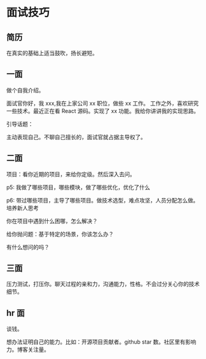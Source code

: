 <!--
 * Author  rhys.zhao
 * Date  2023-03-02 15:12:45
 * LastEditors  rhys.zhao
 * LastEditTime  2023-04-10 16:32:15
 * Description
-->

# 面试技巧

## 简历

在真实的基础上适当鼓吹，扬长避短。

## 一面

做个自我介绍。

面试官你好，我 xxx,我在上家公司 xx 职位，做些 xx 工作。
工作之外，喜欢研究一些技术。最近正在看 React 源码。实现了 xx 功能。我给你讲讲我的实现思路。

引导话题：

主动表现自己。不聊自己擅长的，面试官就占据主导权了。

## 二面

项目：看你近期的项目，来给你定级。然后深入去问。

p5: 我做了哪些项目，哪些模块，做了哪些优化，优化了什么

p6: 带过哪些项目，主导了哪些项目。做技术选型，难点攻坚，人员分配怎么做。培养新人思考

你在项目中遇到什么困哪，怎么解决？

给你抛问题：基于特定的场景，你该怎么办？

有什么想问的吗？

## 三面

压力测试，打压你。聊天过程的亲和力，沟通能力，性格。不会过分关心你的技术细节。

## hr 面

谈钱。

想办法证明自己的能力。比如：开源项目贡献者。github star 数。社区里有影响力。博客关注量。
